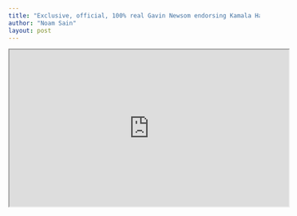 ```yaml
---
title: "Exclusive, official, 100% real Gavin Newsom endorsing Kamala Harris"
author: "Noam Sain"
layout: post
---
```


<iframe width="560" height="315" src="https://www.youtube.com/embed/S8QiJe181a4?si=wIL39MbeMRl-yIZC" title="Exclusive, official, 100% real Gavin Newsom endorsing Kamala Harris" allow="accelerometer; autoplay; clipboard-write; encrypted-media; gyroscope; picture-in-picture; web-share" referrerpolicy="strict-origin-when-cross-origin" allowfullscreen></iframe>
